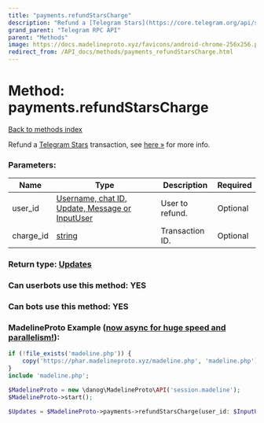 ```yaml
---
title: "payments.refundStarsCharge"
description: "Refund a [Telegram Stars](https://core.telegram.org/api/stars) transaction, see [here »](https://core.telegram.org/api/payments#6-refunds) for more info."
grand_parent: "Telegram RPC API"
parent: "Methods"
image: https://docs.madelineproto.xyz/favicons/android-chrome-256x256.png
redirect_from: /API_docs/methods/payments_refundStarsCharge.html
---
```

# Method: payments.refundStarsCharge
[Back to methods index](index.html)



Refund a [Telegram Stars](https://core.telegram.org/api/stars) transaction, see [here »](https://core.telegram.org/api/payments#6-refunds) for more info.

### Parameters:

| Name     |    Type       | Description | Required |
|----------|---------------|-------------|----------|
|user\_id|[Username, chat ID, Update, Message or InputUser](/API_docs/types/InputUser.html) | User to refund. | Optional|
|charge\_id|[string](/API_docs/types/string.html) | Transaction ID. | Optional|


### Return type: [Updates](/API_docs/types/Updates.html)

### Can userbots use this method: **YES**

### Can bots use this method: **YES**


### MadelineProto Example ([now async for huge speed and parallelism!](https://docs.madelineproto.xyz/docs/ASYNC.html)):


```php
if (!file_exists('madeline.php')) {
    copy('https://phar.madelineproto.xyz/madeline.php', 'madeline.php');
}
include 'madeline.php';

$MadelineProto = new \danog\MadelineProto\API('session.madeline');
$MadelineProto->start();

$Updates = $MadelineProto->payments->refundStarsCharge(user_id: $InputUser, charge_id: 'string', );
```

